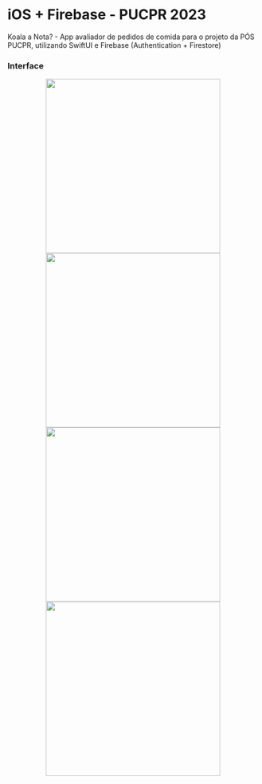 # iOS + Firebase - PUCPR 2023
Koala a Nota? - App avaliador de pedidos de comida para o projeto da PÓS PUCPR, utilizando SwiftUI e Firebase (Authentication + Firestore) 

### Interface
<p align="center" width="100%">
 <img src="https://github.com/thiago-you/koala-a-nota-ios/assets/23344256/1ffa81f3-1435-43cb-b154-1cb829cf25b1" width="350"/>
 <img src="https://github.com/thiago-you/koala-a-nota-ios/assets/23344256/ec82f50d-3a50-404e-8556-e4fb3c51b74b" width="350"/>
 <img src="https://github.com/thiago-you/koala-a-nota-ios/assets/23344256/e5f9c32c-0036-4dda-9f3f-eed20daeb3d3" width="350"/>
 <img src="https://github.com/thiago-you/koala-a-nota-ios/assets/23344256/602f8a3c-a019-4e18-bd7d-3d96ba1c4369" width="350"/>
</p>